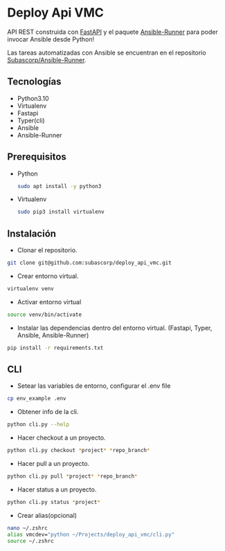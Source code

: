 # Deploy Api VMC

API REST construida con <a href="https://fastapi.tiangolo.com/">FastAPI</a> y el paquete <a href="https://ansible-runner.readthedocs.io/en/stable/Ansible-Runner">Ansible-Runner</a> para poder invocar Ansible desde Python!

Las tareas automatizadas con Ansible se encuentran en el repositorio <a href="https://github.com/subascorp/ansible_runner">Subascorp/Ansible-Runner</a>.

## Tecnologías
- Python3.10
- Virtualenv
- Fastapi
- Typer(cli)
- Ansible
- Ansible-Runner

## Prerequisitos
* Python
  ```sh
  sudo apt install -y python3
  ```
* Virtualenv
  ```sh
  sudo pip3 install virtualenv
  ```

## Instalación
- Clonar el repositorio.
```sh
git clone git@github.com:subascorp/deploy_api_vmc.git
```
- Crear entorno virtual.
```sh
virtualenv venv
```
- Activar entorno virtual
```sh
source venv/bin/activate
```
- Instalar las dependencias dentro del entorno virtual. (Fastapi, Typer, Ansible, Ansible-Runner)
```sh
pip install -r requirements.txt
```

## CLI
- Setear las variables de entorno, configurar el .env file
```sh
cp env_example .env
```
- Obtener info de la cli.
```sh
python cli.py --help
```
- Hacer checkout a un proyecto.
```sh
python cli.py checkout *project* *repo_branch*
```

- Hacer pull a un proyecto.
```sh
python cli.py pull *project* *repo_branch*
```

- Hacer status a un proyecto.
```sh
python cli.py status *project*
```
- Crear alias(opcional)
```sh
nano ~/.zshrc
alias vmcdev="python ~/Projects/deploy_api_vmc/cli.py"
source ~/.zshrc
```
